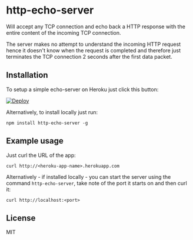 # http-echo-server

Will accept any TCP connection and echo back a HTTP response with the
entire content of the incoming TCP connection.

The server makes no attempt to understand the incoming HTTP request
hence it doesn't know when the request is completed and therefore just
terminates the TCP connection 2 seconds after the first data packet.

## Installation

To setup a simple echo-server on Heroku just click this button:

[![Deploy](https://www.herokucdn.com/deploy/button.png)](https://heroku.com/deploy)

Alternatively, to install locally just run:

```
npm install http-echo-server -g
```

## Example usage

Just curl the URL of the app:

```
curl http://<heroku-app-name>.herokuapp.com
```

Alternatively - if installed locally - you can start the server using
the command `http-echo-server`, take note of the port it starts on and
then curl it:

```
curl http://localhost:<port>
```

## License

MIT
